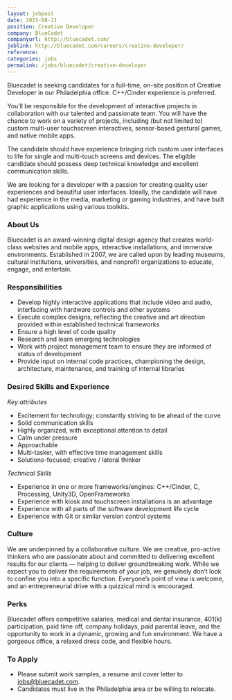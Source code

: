 ```yaml
---
layout: jobpost
date: 2015-08-11
position: Creative Developer
company: BlueCadet
companyurl: http://bluecadet.com/
joblink: http://bluecadet.com/careers/creative-developer/
reference: 
categories: jobs
permalink: /jobs/bluecadet/creative-developer
---
```


Bluecadet is seeking candidates for a full-time, on-site position of Creative Developer in our Philadelphia office. C++/Cinder experience is preferred. 

You’ll be responsible for the development of interactive projects in collaboration with our talented and passionate team. You will have the chance to work on a variety of projects, including (but not limited to) custom multi-user touchscreen interactives, sensor-based gestural games, and native mobile apps.

The candidate should have experience bringing rich custom user interfaces to life for single and multi-touch screens and devices. The eligible candidate should possess deep technical knowledge and excellent communication skills.

We are looking for a developer with a passion for creating quality user experiences and beautiful user interfaces. Ideally, the candidate will have had experience in the media, marketing or gaming industries, and have built graphic applications using various toolkits.

### About Us
Bluecadet is an award-winning digital design agency that creates world-class websites and mobile apps, interactive installations, and immersive environments. Established in 2007, we are called upon by leading museums, cultural institutions, universities, and nonprofit organizations to educate, engage, and entertain.

### Responsibilities
* Develop highly interactive applications that include video and audio, interfacing with hardware controls and other systems
* Execute complex designs, reflecting the creative and art direction provided within established technical frameworks
* Ensure a high level of code quality
* Research and learn emerging technologies
* Work with project management team to ensure they are informed of status of development
* Provide input on internal code practices, championing the design, architecture, maintenance, and training of internal libraries

### Desired Skills and Experience
*Key attributes*

* Excitement for technology; constantly striving to be ahead of the curve
* Solid communication skills
* Highly organized, with exceptional attention to detail
* Calm under pressure
* Approachable
* Multi-tasker, with effective time management skills
* Solutions-focused; creative / lateral thinker

*Technical Skills*

* Experience in one or more frameworks/engines: C++/Cinder, C, Processing, Unity3D, OpenFrameworks
* Experience with kiosk and touchscreen installations is an advantage
* Experience with all parts of the software development life cycle
* Experience with Git or similar version control systems

### Culture
We are underpinned by a collaborative culture. We are creative, pro-active thinkers who are passionate about and committed to delivering excellent results for our clients — helping to deliver groundbreaking work. While we expect you to deliver the requirements of your job, we genuinely don’t look to confine you into a specific function. Everyone’s point of view is welcome, and an entrepreneurial drive with a quizzical mind is encouraged.

### Perks
Bluecadet offers competitive salaries, medical and dental insurance, 401(k) participation, paid time off, company holidays, paid parental leave, and the opportunity to work in a dynamic, growing and fun environment. We have a gorgeous office, a relaxed dress code, and flexible hours.

### To Apply
* Please submit work samples, a resume and cover letter to <a href="mailto:jobs@bluecadet.com">jobs@bluecadet.com</a>.
* Candidates must live in the Philadelphia area or be willing to relocate.